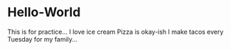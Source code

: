 # Hello-World
This is for practice...
I love ice cream
Pizza is okay-ish
I make tacos every Tuesday for my family...
